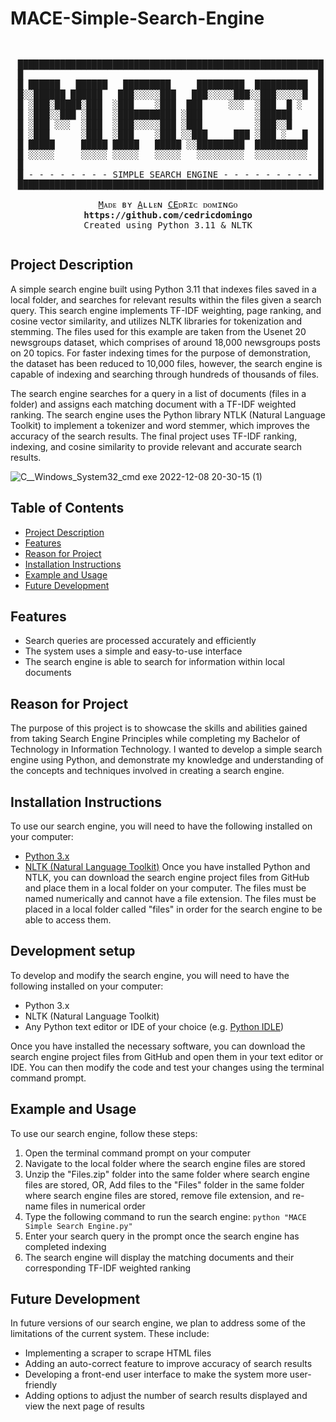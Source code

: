 # MACE-Simple-Search-Engine
<pre><p align="center">
 ██████████████████████████████████████████████████████████
 █                                                        █
 █ ██████   ██████   █████████     █████████  ██████████  █
 █░░██████ ██████   ███░░░░░███   ███░░░░░███░░███░░░░░█  █
 █ ░███░█████░███  ░███    ░███  ███     ░░░  ░███  █ ░   █
 █ ░███░░███ ░███  ░███████████ ░███          ░██████     █
 █ ░███ ░░░  ░███  ░███░░░░░███ ░███          ░███░░█     █
 █ ░███      ░███  ░███    ░███ ░░███     ███ ░███ ░   █  █
 █ █████     █████ █████   █████ ░░█████████  ██████████  █
 █ ░░░░░     ░░░░░ ░░░░░   ░░░░░   ░░░░░░░░░  ░░░░░░░░░░  █
 █                                                        █
 █ - - - - - - - - SIMPLE SEARCH ENGINE - - - - - - - - - █
 ██████████████████████████████████████████████████████████

<ins>M</ins>ᴀᴅᴇ ʙʏ <ins>A</ins>ʟʟᴇɴ <ins>CE</ins>ᴅʀɪᴄ ᴅᴏᴍɪɴɢᴏ
<b>https://github.com/cedricdomingo</b>
Created using Python 3.11 & NLTK
</p></pre>

## Project Description
A simple search engine built using Python 3.11 that indexes files saved in a local folder, and searches for relevant results within the files given a search query. This search engine implements TF-IDF weighting, page ranking, and cosine vector similarity, and utilizes NLTK libraries for tokenization and stemming. The files used for this example are taken from the Usenet 20 newsgroups dataset, which comprises of around 18,000 newsgroups posts on 20 topics. For faster indexing times for the purpose of demonstration, the dataset has been reduced to 10,000 files, however, the search engine is capable of indexing and searching through hundreds of thousands of files. 

The search engine searches for a query in a list of documents (files in a folder) and assigns each matching document with a TF-IDF weighted ranking. The search engine uses the Python library NTLK (Natural Language Toolkit) to implement a tokenizer and word stemmer, which improves the accuracy of the search results. The final project uses TF-IDF ranking, indexing, and cosine similarity to provide relevant and accurate search results. 



![C__Windows_System32_cmd exe 2022-12-08 20-30-15 (1)](https://user-images.githubusercontent.com/81552207/206625917-9fb63303-746f-447a-a451-ca52f748b649.gif)


## Table of Contents

- [Project Description](#project-description)
- [Features](#features)
- [Reason for Project](#reason-for-project)
- [Installation Instructions](#installation-instructions)
- [Example and Usage](#example-and-usage)
- [Future Development](#future-development)

## Features
* Search queries are processed accurately and efficiently
* The system uses a simple and easy-to-use interface
* The search engine is able to search for information within local documents

## Reason for Project

The purpose of this project is to showcase the skills and abilities gained from taking Search Engine Principles while completing my Bachelor of Technology in Information Technology. I wanted to develop a simple search engine using Python, and demonstrate my knowledge and understanding of the concepts and techniques involved in creating a search engine.

## Installation Instructions
To use our search engine, you will need to have the following installed on your computer:

* [Python 3.x](https://www.python.org/downloads/)
* [NLTK (Natural Language Toolkit)](https://www.nltk.org/install.html)
Once you have installed Python and NTLK, you can download the search engine project files from GitHub and place them in a local folder on your computer. The files must be named numerically and cannot have a file extension. The files must be placed in a local folder called "files" in order for the search engine to be able to access them.

## Development setup
To develop and modify the search engine, you will need to have the following installed on your computer:

* Python 3.x
* NLTK (Natural Language Toolkit)
* Any Python text editor or IDE of your choice (e.g. [Python IDLE](https://docs.python.org/3/library/idle.html))

Once you have installed the necessary software, you can download the search engine project files from GitHub and open them in your text editor or IDE. You can then modify the code and test your changes using the terminal command prompt.

## Example and Usage
To use our search engine, follow these steps:

  1. Open the terminal command prompt on your computer
  2. Navigate to the local folder where the search engine files are stored
  3. Unzip the "Files.zip" folder into the same folder where search engine files are stored, OR, 
     Add files to the "Files" folder in the same folder where search engine files are stored, remove file extension, and re-name files in numerical order
  4. Type the following command to run the search engine: `python "MACE Simple Search Engine.py"`
  5. Enter your search query in the prompt once the search engine has completed indexing
  6. The search engine will display the matching documents and their corresponding TF-IDF weighted ranking

## Future Development
In future versions of our search engine, we plan to address some of the limitations of the current system. These include:

* Implementing a scraper to scrape HTML files
* Adding an auto-correct feature to improve accuracy of search results
* Developing a front-end user interface  to make the system more user-friendly
* Adding options to adjust the number of search results displayed and view the next page of results






